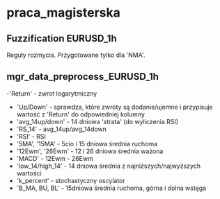 # praca_magisterska

## Fuzzification EURUSD_1h 
Reguły rozmycia. Przygotowane tylko dla 'NMA'.


## mgr_data_preprocess_EURUSD_1h
-'Return' - zwrot logarytmiczny 
- 'Up/Down' - sprawdza, które zwroty są dodanie/ujemne i przypisuje wartość z 'Return' do odpowiedniej kolumny
- 'avg_14up/down' - 14 dniowa 'strata' (do wyliczenia RSI)
- 'RS_14' - avg_14up/avg_14down
- 'RSI' - RSI
- '5MA', '15MA' - 5cio i 15 dniowa średnia ruchoma
- '12Ewm', '26Ewm' - 12 i 26 dniowa średnia ważona
- 'MACD' - 12Ewm - 26Ewm
- 'low_14/high_14' - 14 dniowa średnia z najniższych/najwyższych wartości
- 'k_percent' - stochastyczny oscylator
- 'B_MA, BU, BL' - 15dniowa średnia ruchoma, górna i dolna wstęga
